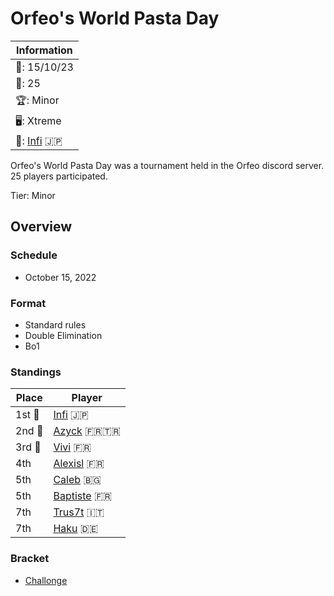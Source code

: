 # Orfeo's World Pasta Day

|Information|
|-|
|:calendar:: 15/10/23|
|:busts_in_silhouette:: 25|
|:trophy:: Minor|
|:desktop_computer:: Xtreme|
|:1st_place_medal:: [Infi](../../players/japanese/infi.md) :jp:|

Orfeo's World Pasta Day was a tournament held in the Orfeo discord server.
25 players participated. 

Tier: Minor

## Overview

### Schedule
- October 15, 2022

### Format
- Standard rules
- Double Elimination
- Bo1

### Standings

|Place|Player|
|-|-|
|1st :1st_place_medal:|[Infi](../../players/japanese/infi.md) :jp:|
|2nd :2nd_place_medal:|[Azyck](../../players/french/azyck.md) :fr::tr:|
|3rd :3rd_place_medal:|[Vivi](../../players/french/vivi.md) :fr:|
|4th|[Alexisl](../../players/french/alexisl.md) :fr:|
|5th|[Caleb](../../players/bulgarian/caleb.md) :bulgaria:|
|5th|[Baptiste](../../players/french/baptiste.md) :fr:|
|7th|[Trus7t](../../players/italian/trus7t.md) :it:|
|7th|[Haku](../../players/german/haku.md) :de:|

### Bracket
- [Challonge](https://challonge.com/d1xzz0bi)